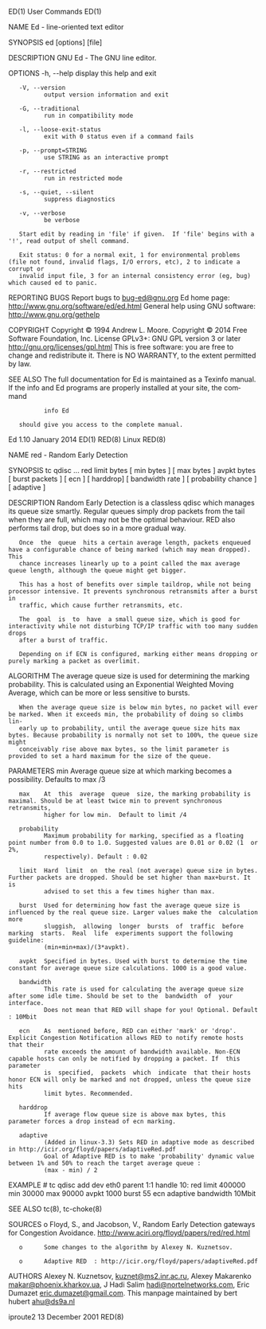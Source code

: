 ED(1)                                                              User Commands                                                             ED(1)

NAME
       Ed - line-oriented text editor

SYNOPSIS
       ed [options] [file]

DESCRIPTION
       GNU Ed - The GNU line editor.

OPTIONS
       -h, --help
              display this help and exit

       -V, --version
              output version information and exit

       -G, --traditional
              run in compatibility mode

       -l, --loose-exit-status
              exit with 0 status even if a command fails

       -p, --prompt=STRING
              use STRING as an interactive prompt

       -r, --restricted
              run in restricted mode

       -s, --quiet, --silent
              suppress diagnostics

       -v, --verbose
              be verbose

       Start edit by reading in 'file' if given.  If 'file' begins with a '!', read output of shell command.

       Exit status: 0 for a normal exit, 1 for environmental problems (file not found, invalid flags, I/O errors, etc), 2 to indicate a corrupt or
       invalid input file, 3 for an internal consistency error (eg, bug) which caused ed to panic.

REPORTING BUGS
       Report bugs to bug-ed@gnu.org
       Ed home page: http://www.gnu.org/software/ed/ed.html
       General help using GNU software: http://www.gnu.org/gethelp

COPYRIGHT
       Copyright © 1994 Andrew L. Moore.
       Copyright © 2014 Free Software Foundation, Inc.  License GPLv3+: GNU GPL version 3 or later <http://gnu.org/licenses/gpl.html>
       This is free software: you are free to change and redistribute it.  There is NO WARRANTY, to the extent permitted by law.

SEE ALSO
       The full documentation for Ed is maintained as a Texinfo manual.  If the info and Ed programs are properly installed at your site, the com‐
       mand

              info Ed

       should give you access to the complete manual.

Ed 1.10                                                            January 2014                                                              ED(1)
RED(8)                                                                 Linux                                                                RED(8)

NAME
       red - Random Early Detection

SYNOPSIS
       tc qdisc ... red limit bytes [ min bytes ] [ max bytes ] avpkt bytes [ burst packets ] [ ecn ] [ harddrop] [ bandwidth rate ] [ probability
       chance ] [ adaptive ]

DESCRIPTION
       Random Early Detection is a classless qdisc which manages its queue size smartly. Regular queues simply drop packets  from  the  tail  when
       they are full, which may not be the optimal behaviour. RED also performs tail drop, but does so in a more gradual way.

       Once  the  queue  hits a certain average length, packets enqueued have a configurable chance of being marked (which may mean dropped). This
       chance increases linearly up to a point called the max average queue length, although the queue might get bigger.

       This has a host of benefits over simple taildrop, while not being processor intensive. It prevents synchronous retransmits after a burst in
       traffic, which cause further retransmits, etc.

       The  goal  is  to  have  a small queue size, which is good for interactivity while not disturbing TCP/IP traffic with too many sudden drops
       after a burst of traffic.

       Depending on if ECN is configured, marking either means dropping or purely marking a packet as overlimit.

ALGORITHM
       The average queue size is used for determining the marking probability. This is calculated using an Exponential  Weighted  Moving  Average,
       which can be more or less sensitive to bursts.

       When the average queue size is below min bytes, no packet will ever be marked. When it exceeds min, the probability of doing so climbs lin‐
       early up to probability, until the average queue size hits max bytes. Because probability is normally not set to 100%, the queue size might
       conceivably rise above max bytes, so the limit parameter is provided to set a hard maximum for the size of the queue.

PARAMETERS
       min    Average queue size at which marking becomes a possibility. Defaults to max /3

       max    At  this  average  queue  size, the marking probability is maximal. Should be at least twice min to prevent synchronous retransmits,
              higher for low min.  Default to limit /4

       probability
              Maximum probability for marking, specified as a floating point number from 0.0 to 1.0. Suggested values are 0.01 or 0.02 (1  or  2%,
              respectively). Default : 0.02

       limit  Hard  limit  on  the real (not average) queue size in bytes. Further packets are dropped. Should be set higher than max+burst. It is
              advised to set this a few times higher than max.

       burst  Used for determining how fast the average queue size is influenced by the real queue size. Larger values make the  calculation  more
              sluggish,  allowing  longer  bursts  of  traffic  before  marking  starts.  Real  life  experiments support the following guideline:
              (min+min+max)/(3*avpkt).

       avpkt  Specified in bytes. Used with burst to determine the time constant for average queue size calculations. 1000 is a good value.

       bandwidth
              This rate is used for calculating the average queue size after some idle time. Should be set to the  bandwidth  of  your  interface.
              Does not mean that RED will shape for you! Optional. Default : 10Mbit

       ecn    As  mentioned before, RED can either 'mark' or 'drop'. Explicit Congestion Notification allows RED to notify remote hosts that their
              rate exceeds the amount of bandwidth available. Non-ECN capable hosts can only be notified by dropping a packet. If  this  parameter
              is  specified,  packets  which  indicate  that their hosts honor ECN will only be marked and not dropped, unless the queue size hits
              limit bytes. Recommended.

       harddrop
              If average flow queue size is above max bytes, this parameter forces a drop instead of ecn marking.

       adaptive
              (Added in linux-3.3) Sets RED in adaptive mode as described in http://icir.org/floyd/papers/adaptiveRed.pdf
              Goal of Adaptive RED is to make 'probability' dynamic value between 1% and 50% to reach the target average queue :
              (max - min) / 2

EXAMPLE
       # tc qdisc add dev eth0 parent 1:1 handle 10: red
        limit 400000 min 30000 max 90000 avpkt 1000
        burst 55 ecn adaptive bandwidth 10Mbit

SEE ALSO
       tc(8), tc-choke(8)

SOURCES
       o      Floyd,     S.,     and     Jacobson,     V.,     Random     Early     Detection     gateways     for      Congestion      Avoidance.
              http://www.aciri.org/floyd/papers/red/red.html

       o      Some changes to the algorithm by Alexey N. Kuznetsov.

       o      Adaptive RED  : http://icir.org/floyd/papers/adaptiveRed.pdf

AUTHORS
       Alexey  N.  Kuznetsov,  <kuznet@ms2.inr.ac.ru>,   Alexey Makarenko <makar@phoenix.kharkov.ua>, J Hadi Salim <hadi@nortelnetworks.com>, Eric
       Dumazet <eric.dumazet@gmail.com>.  This manpage maintained by bert hubert <ahu@ds9a.nl>

iproute2                                                         13 December 2001                                                           RED(8)

